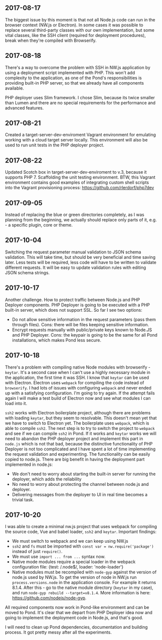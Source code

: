 ## 2017-08-17

The biggest issue by this moment is that not all Node.js code can run in the browser context (NW.js or Electron). In some cases it was possible to replace several third-party classes with our own implementation, but some vital classes, like the SSH client (required for deployment procedures), break when they're compiled with Browserify.

## 2017-08-18

There's a way to overcome the problem with SSH in NW.js application by using a deployment script implemented with PHP. This won't add complexity to the application, as one of the Pond's responsibilities is providing built-in PHP server, so that we already have all components available.

PHP deployer uses Slim framework. I chose Slim, because its twice smaller than Lumen and there are no special requirements for the performance and advanced features.

## 2017-08-21

Created a target-server-dev-enviroment Vagrant environment for emulating working with a cloud target server locally. This environment will also be used to run unit tests in the PHP deployer project.

## 2017-08-22

Updated Scotch box in target-server-dev-enviroment to v.3, because it supports PHP 7. Scaffolding the unit testing environment. BTW, this Vagrant environment contains good examples of integrating custom shell scripts into the Vagrant provisioning process: https://github.com/rlerdorf/php7dev

## 2017-09-05

Instead of replacing the blue or green directories completely, as I was planning from the beginning, we actually should replace only parts of it, e.g. - a specific plugin, core or theme.

## 2017-10-04

Switching the request parameter manual validation to JSON schema validation. This will take time, but should be very beneficial and time saving later. Less tests will be required, less code will have to be written to validate different requests. It will be easy to update validation rules with editing JSON schema strings.

## 2017-10-17

Another challenge. How to protect traffic between Node.js and PHP Deployer components. PHP Deployer is going to be executed with a PHP built-in server, which does not support SSL. So far I see two options:
* Do not allow sensitive information in the request parameters (pass them through files). Cons: there will be files keeping sensitive information.
* Encrypt requests manually with public/private keys known to Node.JS and PHP Deployer. Cons: the keypair is going to be the same for all Pond installations, which makes Pond less secure.

## 2017-10-18

There's a problem with compiling native Node modules with browserify - `keytar`. It's a second case when I can't use a highly necessary module in the application, the first time it was SSH. I know that `keytar` can be used with Electron. Electron uses `webpack` for compiling the code instead of `browserify`. I had lots of issues with configuring `webpack` and never ended up with a satisfying configuration. I'm going to try again. If the attempt fails again I will make a test build of Electron now and see what modules I can load into it.

`ssh2` works with Electron boilerplate project, although there are problems with loading `keytar`, but they seem to resolvable. This doesn't mean yet that we have to switch to Electron yet. The boilerplate uses `webpack`, which is able to compile `ssh2`. The next step is to try to switch the project to `webpack` and see if we can compile `ssh2` in Pond. If it works and `keytar` works we will need to abandon the PHP deployer project and implement this part in `node.js` which is not that bad, because the distinctive functionality of PHP Deployer is not too complicated and I have spent a lot of time implementing the request validation and experimenting. The functionality can be easily copied to node.js. There are big benefit in having the deployment part implemented in node.js:

 - We don't need to worry about starting the built-in server for running the deployer, which adds the reliability
 - No need to worry about protecting the channel between node.js and deployer.
 - Delivering messages from the deployer to UI in real time becomes a trivial task.

 ## 2017-10-20

 I was able to create a minimal nw.js project that uses webpack for compiling the source code, Vue and babel loader, `ssh2` and `keytar`. Important findings:

 * We must switch to webpack and we can keep using NW.js
 * `ssh2` and `fs` must be imported with `const var = nw.require('package')` instead of just `require()`.
 * We must use `import ... from ...` syntax now.
 * Native mode modules require a special loader in the webpack configuration file: {test: /\.node$/, loader: 'node-loader'}
 * Native modules must be recompiled with `node-gyp` against the version of node.js used by NW.js. To get the version of node in NW.js run `process.versions.node` in the application console. For example it returns 8.1.4. After this - go to the native module directory (`keytar` in my case), and run `node-gyp rebuild --target=v8.1.4`. More information is here: https://github.com/nodejs/node-gyp. 

All required components now work in Pond-like environment and can be moved to Pond. It's clear that we depart from PHP Deployer idea now and going to implement the deployment code in Node.js, and that's good.

I will need to clean up Pond dependencies, documentation and building process. It got pretty messy after all the experiments.
